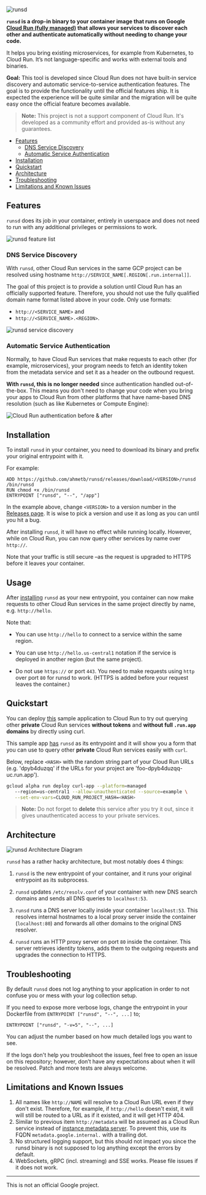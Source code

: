 ![runsd](assets/img/logo.png)

**`runsd` is a drop-in binary to your container image that runs on Google [Cloud
Run (fully managed)](https://cloud.run) that allows your services to discover
each other and authenticate automatically without needing to change your code.**

It helps you bring existing microservices, for example from Kubernetes, to Cloud
Run. It’s not language-specific and works with external tools and binaries.

**Goal:** This tool is developed since Cloud Run does not have built-in service
discovery and automatic service-to-service authentication features. The goal is
to provide the functionality until the official features ship. It is expected
the experience will be quite similar and the migration will be quite easy once
the official feature becomes available.

> **Note:** This project is not a support component of Cloud Run. It's developed
> as a community effort and provided as-is without any guarantees.

<!--
  ⚠️ DO NOT UPDATE THE TABLE OF CONTENTS MANUALLY ️️⚠️
  run `npx markdown-toc -i README.md`.

  Please stick to 80-character line wraps as much as you can.
-->

<!-- toc -->

- [Features](#features)
  * [DNS Service Discovery](#dns-service-discovery)
  * [Automatic Service Authentication](#automatic-service-authentication)
- [Installation](#installation)
- [Quickstart](#quickstart)
- [Architecture](#architecture)
- [Troubleshooting](#troubleshooting)
- [Limitations and Known Issues](#limitations-and-known-issues)

<!-- tocstop -->

## Features

`runsd` does its job in your container, entirely in userspace and does not need
to run with any additional privileges or permissions to work.

![runsd feature list](assets/img/features.png)

### DNS Service Discovery

With `runsd`, other Cloud Run services in the same GCP project can be
resolved using hostname `http://SERVICE_NAME[.REGION[.run.internal]]`.

The goal of this project is to provide a solution until Cloud Run has an
officially supported feature. Therefore, you should not use the fully qualified
domain name format listed above in your code. Only use formats:

- `http://<SERVICE_NAME>` and
- `http://<SERVICE_NAME>.<REGION>`.

![runsd service discovery](assets/img/sd.png)

### Automatic Service Authentication

Normally, to have Cloud Run services that make requests to each other (for
example, microservices), your program needs to fetch an identity token from the
metadata service and set it as a header on the outbound request.

**With `runsd`, this is no longer needed** since authentication handled
out-of-the-box. This means you don't need to change your code when you bring
your apps to Cloud Run from other platforms that have name-based DNS resolution
(such as like Kubernetes or Compute Engine):

![Cloud Run authentication before & after](assets/img/auth_code.png)

## Installation

To install `runsd` in your container, you need to download its binary and prefix
your original entrypoint with it.

For example:

```text
ADD https://github.com/ahmetb/runsd/releases/download/<VERSION>/runsd /bin/runsd
RUN chmod +x /bin/runsd
ENTRYPOINT ["runsd", "--", "/app"]
```

In the example above, change `<VERSION>` to a version number in the [Releases
page](https://github.com/ahmetb/runsd). It is wise to pick a version and use it
as long as you can until you hit a bug.

After installing `runsd`, it will have no effect while running locally. However,
while on Cloud Run, you can now query other services by name over `http://`.

Note that your traffic is still secure –as the request is upgraded to HTTPS
before it leaves your container.

## Usage

After [installing](#Installation) `runsd` as your new entrypoint, you container
can now make requests to other Cloud Run services in the same project directly
by name, e.g. `http://hello`.

Note that:

- You can use `http://hello` to connect to a service within the same region.

- You can use `http://hello.us-central1` notation if the service is deployed
  in another region (but the same project).

- Do not use `https://` or port `443`. You need to make requests using `http`
  over port `80` for runsd to work. (HTTPS is added before your request leaves
  the container.)

## Quickstart

You can deploy [this](./example) sample application to Cloud Run to try out
querying other **private** Cloud Run services  **without tokens** and **without
full `.run.app` domains** by directly using curl.

This sample app [has](./example/Dockerfile) `runsd` as its entrypoint and it
will show you a form that you can use to query other **private** Cloud Run
services easily with `curl`.

Below, replace `<HASH>` with the random string part of your Cloud Run URLs (e.g.
'dpyb4duzqq' if the URLs for your project are 'foo-dpyb4duzqq-uc.run.app').

```sh
gcloud alpha run deploy curl-app --platform=managed
   --region=us-central1 --allow-unauthenticated --source=example \
   --set-env-vars=CLOUD_RUN_PROJECT_HASH=<HASH>
```

> **Note:** Do not forget to **delete** this service after you try it out, since
> it gives unauthenticated access to your private services.

## Architecture

![runsd Architecture Diagram](assets/img/architecture.png)

`runsd` has a rather hacky architecture, but most notably does 4 things:

1. `runsd` is the new entrypoint of your container, and it runs your original
   entrypoint as its subprocess.

1. `runsd` updates `/etc/resolv.conf` of your container with new DNS search
   domains and sends all DNS queries to `localhost:53`.

1. `runsd` runs a DNS server locally inside your container `localhost:53`. This
   resolves internal hostnames to a local proxy server inside the container
   (`localhost:80`) and forwards all other domains to the original DNS resolver.

1. `runsd` runs an HTTP proxy server on port `80` inside the container. This
   server retrieves identity tokens, adds them to the outgoing requests and
   upgrades the connection to HTTPS.

## Troubleshooting

By default `runsd` does not log anything to your application in order to not
confuse you or mess with your log collection setup.

If you need to expose more verbose logs, change the entrypoint in your
Dockerfile from `ENTRYPOINT ["runsd", "--", ...]` to;

    ENTRYPOINT ["runsd", "-v=5", "--", ...]

You can adjust the number based on how much detailed logs you want to see.

If the logs don't help you troubleshoot the issues, feel free to open an issue
on this repository; however, don’t have any expectations about when it will be
resolved. Patch and more tests are always welcome.

## Limitations and Known Issues

1. All names like `http://NAME` will resolve to a Cloud Run URL even  if they
   don't exist. Therefore, for example, if `http://hello` doesn't exist, it will
   will still be routed to a URL as if it existed, and it will get HTTP 404.
1. Similar to previous item `http://metadata` will be assumed as a Cloud Run
   service instead of [instance metadata
   server](https://cloud.google.com/compute/docs/storing-retrieving-metadata).
   To prevent this, use its FQDN `metadata.google.internal.` with a trailing
   dot.
1. No structured logging support, but this should not impact you since the
   runsd binary is not supposed to log anything except the errors by default.
1. WebSockets, gRPC (incl. streaming) and SSE works. Please file issues if it
   does not work.

-----

This is not an official Google project.
